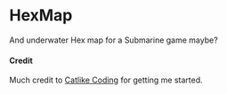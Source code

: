 # HexMap
And underwater Hex map for a Submarine game maybe?

#### Credit
Much credit to <a href="https://catlikecoding.com/unity/tutorials/">Catlike Coding</a> for getting me started.
